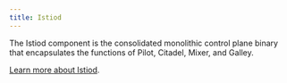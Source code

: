 ```yaml
---
title: Istiod
---
```


The Istiod component is the consolidated monolithic control plane binary that encapsulates the functions of Pilot, Citadel, Mixer, and Galley.

[Learn more about Istiod](/news/releases/1.5.x/announcing-1.5/#introducing-istiod).
